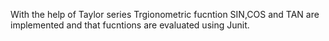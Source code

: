 With the help of Taylor series Trgionometric fucntion SIN,COS and TAN are implemented and that fucntions are evaluated using Junit.